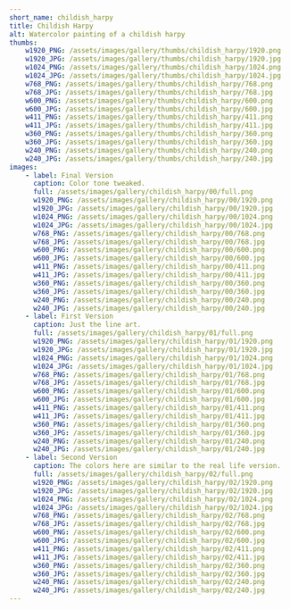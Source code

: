 ```yaml
---
short_name: childish_harpy
title: Childish Harpy
alt: Watercolor painting of a childish harpy
thumbs:
    w1920_PNG: /assets/images/gallery/thumbs/childish_harpy/1920.png
    w1920_JPG: /assets/images/gallery/thumbs/childish_harpy/1920.jpg
    w1024_PNG: /assets/images/gallery/thumbs/childish_harpy/1024.png
    w1024_JPG: /assets/images/gallery/thumbs/childish_harpy/1024.jpg
    w768_PNG: /assets/images/gallery/thumbs/childish_harpy/768.png
    w768_JPG: /assets/images/gallery/thumbs/childish_harpy/768.jpg
    w600_PNG: /assets/images/gallery/thumbs/childish_harpy/600.png
    w600_JPG: /assets/images/gallery/thumbs/childish_harpy/600.jpg
    w411_PNG: /assets/images/gallery/thumbs/childish_harpy/411.png
    w411_JPG: /assets/images/gallery/thumbs/childish_harpy/411.jpg
    w360_PNG: /assets/images/gallery/thumbs/childish_harpy/360.png
    w360_JPG: /assets/images/gallery/thumbs/childish_harpy/360.jpg
    w240_PNG: /assets/images/gallery/thumbs/childish_harpy/240.png
    w240_JPG: /assets/images/gallery/thumbs/childish_harpy/240.jpg
images:
    - label: Final Version
      caption: Color tone tweaked.
      full: /assets/images/gallery/childish_harpy/00/full.png
      w1920_PNG: /assets/images/gallery/childish_harpy/00/1920.png
      w1920_JPG: /assets/images/gallery/childish_harpy/00/1920.jpg
      w1024_PNG: /assets/images/gallery/childish_harpy/00/1024.png
      w1024_JPG: /assets/images/gallery/childish_harpy/00/1024.jpg
      w768_PNG: /assets/images/gallery/childish_harpy/00/768.png
      w768_JPG: /assets/images/gallery/childish_harpy/00/768.jpg
      w600_PNG: /assets/images/gallery/childish_harpy/00/600.png
      w600_JPG: /assets/images/gallery/childish_harpy/00/600.jpg
      w411_PNG: /assets/images/gallery/childish_harpy/00/411.png
      w411_JPG: /assets/images/gallery/childish_harpy/00/411.jpg
      w360_PNG: /assets/images/gallery/childish_harpy/00/360.png
      w360_JPG: /assets/images/gallery/childish_harpy/00/360.jpg
      w240_PNG: /assets/images/gallery/childish_harpy/00/240.png
      w240_JPG: /assets/images/gallery/childish_harpy/00/240.jpg
    - label: First Version
      caption: Just the line art.
      full: /assets/images/gallery/childish_harpy/01/full.png
      w1920_PNG: /assets/images/gallery/childish_harpy/01/1920.png
      w1920_JPG: /assets/images/gallery/childish_harpy/01/1920.jpg
      w1024_PNG: /assets/images/gallery/childish_harpy/01/1024.png
      w1024_JPG: /assets/images/gallery/childish_harpy/01/1024.jpg
      w768_PNG: /assets/images/gallery/childish_harpy/01/768.png
      w768_JPG: /assets/images/gallery/childish_harpy/01/768.jpg
      w600_PNG: /assets/images/gallery/childish_harpy/01/600.png
      w600_JPG: /assets/images/gallery/childish_harpy/01/600.jpg
      w411_PNG: /assets/images/gallery/childish_harpy/01/411.png
      w411_JPG: /assets/images/gallery/childish_harpy/01/411.jpg
      w360_PNG: /assets/images/gallery/childish_harpy/01/360.png
      w360_JPG: /assets/images/gallery/childish_harpy/01/360.jpg
      w240_PNG: /assets/images/gallery/childish_harpy/01/240.png
      w240_JPG: /assets/images/gallery/childish_harpy/01/240.jpg
    - label: Second Version
      caption: The colors here are similar to the real life version.
      full: /assets/images/gallery/childish_harpy/02/full.png
      w1920_PNG: /assets/images/gallery/childish_harpy/02/1920.png
      w1920_JPG: /assets/images/gallery/childish_harpy/02/1920.jpg
      w1024_PNG: /assets/images/gallery/childish_harpy/02/1024.png
      w1024_JPG: /assets/images/gallery/childish_harpy/02/1024.jpg
      w768_PNG: /assets/images/gallery/childish_harpy/02/768.png
      w768_JPG: /assets/images/gallery/childish_harpy/02/768.jpg
      w600_PNG: /assets/images/gallery/childish_harpy/02/600.png
      w600_JPG: /assets/images/gallery/childish_harpy/02/600.jpg
      w411_PNG: /assets/images/gallery/childish_harpy/02/411.png
      w411_JPG: /assets/images/gallery/childish_harpy/02/411.jpg
      w360_PNG: /assets/images/gallery/childish_harpy/02/360.png
      w360_JPG: /assets/images/gallery/childish_harpy/02/360.jpg
      w240_PNG: /assets/images/gallery/childish_harpy/02/240.png
      w240_JPG: /assets/images/gallery/childish_harpy/02/240.jpg
---
```

